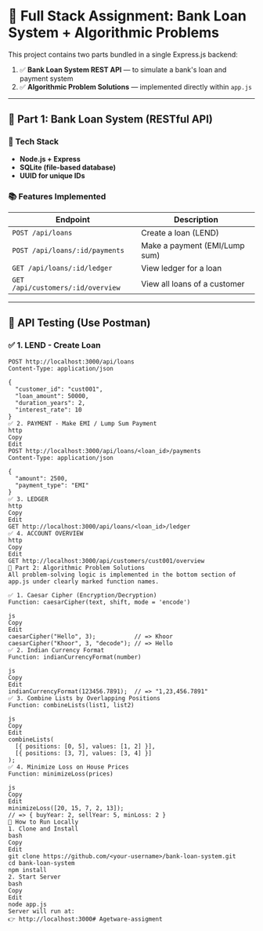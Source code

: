 # 🏦 Full Stack Assignment: Bank Loan System + Algorithmic Problems

This project contains two parts bundled in a single Express.js backend:

1. ✅ **Bank Loan System REST API** — to simulate a bank's loan and payment system  
2. ✅ **Algorithmic Problem Solutions** — implemented directly within `app.js`

---

## 📌 Part 1: Bank Loan System (RESTful API)

### 🔧 Tech Stack
- **Node.js + Express**
- **SQLite (file-based database)**
- **UUID for unique IDs**

### 📚 Features Implemented

| Endpoint                           | Description                                               |
|------------------------------------|-----------------------------------------------------------|
| `POST /api/loans`                  | Create a loan (LEND)                                      |
| `POST /api/loans/:id/payments`     | Make a payment (EMI/Lump sum)                             |
| `GET /api/loans/:id/ledger`        | View ledger for a loan                                    |
| `GET /api/customers/:id/overview`  | View all loans of a customer                              |

---

## 🧪 API Testing (Use Postman)

### ✅ 1. LEND - Create Loan
```http
POST http://localhost:3000/api/loans
Content-Type: application/json

{
  "customer_id": "cust001",
  "loan_amount": 50000,
  "duration_years": 2,
  "interest_rate": 10
}
✅ 2. PAYMENT - Make EMI / Lump Sum Payment
http
Copy
Edit
POST http://localhost:3000/api/loans/<loan_id>/payments
Content-Type: application/json

{
  "amount": 2500,
  "payment_type": "EMI"
}
✅ 3. LEDGER
http
Copy
Edit
GET http://localhost:3000/api/loans/<loan_id>/ledger
✅ 4. ACCOUNT OVERVIEW
http
Copy
Edit
GET http://localhost:3000/api/customers/cust001/overview
📌 Part 2: Algorithmic Problem Solutions
All problem-solving logic is implemented in the bottom section of app.js under clearly marked function names.

✅ 1. Caesar Cipher (Encryption/Decryption)
Function: caesarCipher(text, shift, mode = 'encode')

js
Copy
Edit
caesarCipher("Hello", 3);           // => Khoor
caesarCipher("Khoor", 3, "decode"); // => Hello
✅ 2. Indian Currency Format
Function: indianCurrencyFormat(number)

js
Copy
Edit
indianCurrencyFormat(123456.7891);  // => "1,23,456.7891"
✅ 3. Combine Lists by Overlapping Positions
Function: combineLists(list1, list2)

js
Copy
Edit
combineLists(
  [{ positions: [0, 5], values: [1, 2] }],
  [{ positions: [3, 7], values: [3, 4] }]
);
✅ 4. Minimize Loss on House Prices
Function: minimizeLoss(prices)

js
Copy
Edit
minimizeLoss([20, 15, 7, 2, 13]);
// => { buyYear: 2, sellYear: 5, minLoss: 2 }
🚀 How to Run Locally
1. Clone and Install
bash
Copy
Edit
git clone https://github.com/<your-username>/bank-loan-system.git
cd bank-loan-system
npm install
2. Start Server
bash
Copy
Edit
node app.js
Server will run at:
👉 http://localhost:3000#   A g e t w a r e - a s s i g m e n t  
 